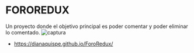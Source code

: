 

# FOROREDUX
Un proyecto donde el objetivo principal es poder comentar y poder eliminar lo comentado.
![captura](https://user-images.githubusercontent.com/29384647/36747819-0474fa4a-1bc4-11e8-84b3-4636bc7fc9ca.PNG)

* https://dianaquispe.github.io/ForoRedux/

